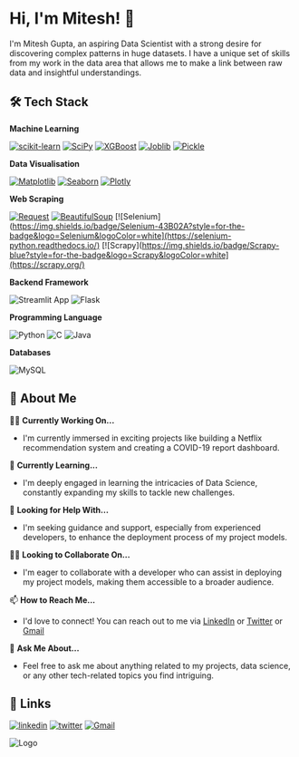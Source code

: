 
# Hi, I'm Mitesh! 👋



I'm Mitesh Gupta, an aspiring Data Scientist with a strong desire for discovering complex patterns in huge datasets. I have a unique set of skills from my work in the data area that allows me to make a link between raw data and insightful understandings.




## 🛠 Tech Stack

**Machine Learning**

[![scikit-learn](https://img.shields.io/badge/scikit_learn-E10098?style=for-the-badge&logo=scikit-learn&logoColor=white)](https://scikit-learn.org/stable/)
[![SciPy](https://img.shields.io/badge/SciPy-FB2423?style=for-the-badge&logo=scipy&logoColor=white)](https://scipy.org/)
[![XGBoost](https://img.shields.io/badge/XGBoost-276DC3?style=for-the-badge&logo=xgboost&logoColor=white)](https://xgboost.readthedocs.io/en/stable/)
[![Joblib](https://img.shields.io/badge/Joblib-FD8C25?style=for-the-badge&logo=python&logoColor=white)](https://joblib.readthedocs.io/en/stable/)
[![Pickle](https://img.shields.io/badge/Pickle-3E8E04?style=for-the-badge&logo=python&logoColor=white)](https://docs.python.org/3/library/pickle.html)

**Data Visualisation**

[![Matplotlib](https://img.shields.io/badge/Matplotlib-777BB4?style=for-the-badge&logo=plotly&logoColor=white)](https://matplotlib.org/stable/index.html)
[![Seaborn](https://img.shields.io/badge/Seaborn-2C2D72?style=for-the-badge&logo=plotly&logoColor=white)](https://seaborn.pydata.org/)
[![Plotly](https://img.shields.io/badge/Plotly-239120?style=for-the-badge&logo=plotly&logoColor=white)](https://plotly.com/)

**Web Scraping**

[![Request](https://img.shields.io/badge/Requests-EE4C2C?style=for-the-badge&logo=python&logoColor=white)](https://pypi.org/project/requests/)
[![BeautifulSoup](https://img.shields.io/badge/BeautifulSoup-E10098?style=for-the-badge&logo=python&logoColor=white)](https://beautiful-soup-4.readthedocs.io/en/latest/)
[![Selenium](https://img.shields.io/badge/Selenium-43B02A?style=for-the-badge&logo=Selenium&logoColor=white](https://selenium-python.readthedocs.io/)
[![Scrapy](https://img.shields.io/badge/Scrapy-blue?style=for-the-badge&logo=Scrapy&logoColor=white](https://scrapy.org/)


**Backend Framework**

![Streamlit App](https://img.shields.io/badge/Streamlit-FF4B4B?style=for-the-badge&logo=Streamlit&logoColor=white)
![Flask](https://img.shields.io/badge/Flask-white?style=for-the-badge&logo=flask&logoColor=black)

**Programming Language**

![Python](https://img.shields.io/badge/Python-FFD43B?style=for-the-badge&logo=python&logoColor=blue)
![C](https://img.shields.io/badge/C-00599C?style=for-the-badge&logo=c&logoColor=white)
![Java](https://img.shields.io/badge/Java-ED8B00?style=for-the-badge&logo=java&logoColor=white)

**Databases**

![MySQL](https://img.shields.io/badge/MySQL-4479A1?style=for-the-badge&logo=mysql&logoColor=white)



## 🚀 About Me

👩‍💻 **Currently Working On...**  
   - I'm currently immersed in exciting projects like building a Netflix recommendation system and creating a COVID-19 report dashboard.

🧠 **Currently Learning...**  
   - I'm deeply engaged in learning the intricacies of Data Science, constantly expanding my skills to tackle new challenges.

🤔 **Looking for Help With...**  
   - I'm seeking guidance and support, especially from experienced developers, to enhance the deployment process of my project models.

👯‍♀️ **Looking to Collaborate On...**  
   - I'm eager to collaborate with a developer who can assist in deploying my project models, making them accessible to a broader audience.

📫 **How to Reach Me...**  
   - I'd love to connect! You can reach out to me via [LinkedIn](https://www.linkedin.com/in/mitesh-gupta/) or [Twitter](https://twitter.com/mg_mitesh) or [Gmail](mailto:mgmiteshgupta134@gmail.com)
 
   
💬 **Ask Me About...**  
   - Feel free to ask me about anything related to my projects, data science, or any other tech-related topics you find intriguing.




## 🔗 Links
[![linkedin](https://img.shields.io/badge/linkedin-0A66C2?style=for-the-badge&logo=linkedin&logoColor=white)](https://www.linkedin.com/in/mitesh-gupta/)
[![twitter](https://img.shields.io/badge/twitter-1DA1F2?style=for-the-badge&logo=twitter&logoColor=white)](https://twitter.com/mg_mitesh)
[![Gmail](https://img.shields.io/badge/gmail-red?style=for-the-badge&logo=gmail&logoColor=white)](mailto:mgmiteshgupta134@gmail.com)


![Logo](https://github-readme-stats.vercel.app/api?username=miteshgupta07&theme=radical&show_icons=true&hide_border=true&count_private=true)

